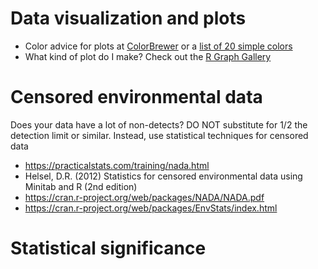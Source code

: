 # Data visualization and plots
- Color advice for plots at [ColorBrewer](http://colorbrewer2.org/#type=sequential&scheme=BuGn&n=3) or a [list of 20 simple colors](https://sashat.me/2017/01/11/list-of-20-simple-distinct-colors/)
- What kind of plot do I make? Check out the [R Graph Gallery](https://www.r-graph-gallery.com/)

# Censored environmental data
Does your data have a lot of non-detects? DO NOT substitute for 1/2 the detection limit or similar. Instead, use statistical techniques for censored data
- https://practicalstats.com/training/nada.html
- Helsel, D.R. (2012) Statistics for censored environmental data using Minitab and R (2nd edition)
- https://cran.r-project.org/web/packages/NADA/NADA.pdf
- https://cran.r-project.org/web/packages/EnvStats/index.html

# Statistical significance
